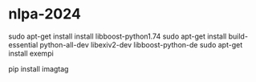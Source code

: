 # nlpa-2024

sudo apt-get install install libboost-python1.74
sudo apt-get install build-essential python-all-dev libexiv2-dev libboost-python-de
sudo apt-get install exempi

pip install imagtag
